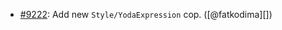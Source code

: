* [#9222](https://github.com/rubocop/rubocop/issues/9222): Add new `Style/YodaExpression` cop. ([@fatkodima][])
